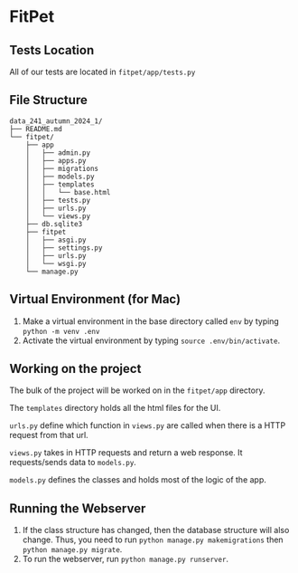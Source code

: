 # FitPet

## Tests Location
All of our tests are located in `fitpet/app/tests.py`

## File Structure
```
data_241_autumn_2024_1/
├── README.md
└── fitpet/
    ├── app
    │   ├── admin.py
    │   ├── apps.py
    │   ├── migrations
    │   ├── models.py
    │   ├── templates
    │   │   └── base.html
    │   ├── tests.py
    │   ├── urls.py
    │   └── views.py
    ├── db.sqlite3
    ├── fitpet
    │   ├── asgi.py
    │   ├── settings.py
    │   ├── urls.py
    │   └── wsgi.py
    └── manage.py
```

## Virtual Environment (for Mac)

1. Make a virtual environment in the base directory called `env` by typing `python -m venv .env`
2. Activate the virtual environment by typing `source .env/bin/activate`.

## Working on the project

The bulk of the project will be worked on in the `fitpet/app` directory.

The `templates` directory holds all the html files for the UI.

`urls.py` define which function in `views.py` are called when there is a HTTP request from that url.

`views.py` takes in HTTP requests and return a web response. It requests/sends data to `models.py`.

`models.py` defines the classes and holds most of the logic of the app.

## Running the Webserver

1. If the class structure has changed, then the database structure will also change. Thus, you need to run `python manage.py makemigrations` then `python manage.py migrate`.
2. To run the webserver, run `python manage.py runserver`.